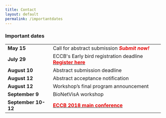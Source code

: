 ```yaml
---
title: Contact
layout: default
permalink: /importantdates
---
```




### Important dates

<table style="width 100%">
<tr><td><b>May 15</b></td>
  <td>Call for abstract submission <b><i><font color="#e60000">Submit now!</font></i></b></td></tr>
<tr><td><b>July 29</b></td>
  <td>ECCB's Early bird registration deadline <b><a href="http://eccb18.org/registration/"><font color="#e60000">Register here</font></a></b></td></tr>
<tr><td><b>August 10</b></td>
  <td>Abstract submission deadline</td></tr>
<tr><td><b>August 12</b></td>
  <td>Abstract acceptance notification</td></tr>
<tr><td><b>August 12</b></td>
  <td>Workshop’s final program announcement</td></tr>
<tr><td><b>September 9</b></td>
  <td>BioNetVisA workshop</td></tr>
<tr><td><b>September 10-12</b></td>
  <td><b><a href= "http://eccb18.org/"><font color="#e60000">ECCB 2018 main conference</font></a></b></td></tr>
</table>

